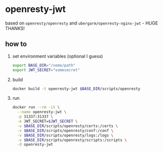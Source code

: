 openresty-jwt
=============

based on `openresty/openresty` and `ubergarm/openresty-nginx-jwt` - HUGE THANKS!

## how to

1. set environment variables (optional I guess)
    ```bash
    export BASE_DIR="/some/path"
    export JWT_SECRET="somesecret"
    ```

2. build
    ```bash
    docker build -t openresty-jwt $BASE_DIR/scripts/openresty
    ```

3. run
    ```bash
    docker run --rm -it \
      --name openresty-jwt \
      -p 31337:31337 \
      -e JWT_SECRET=$JWT_SECRET \
      -v $BASE_DIR/scripts/openresty/certs:/certs \
      -v $BASE_DIR/scripts/openresty/conf:/conf \
      -v $BASE_DIR/scripts/openresty/logs:/logs \
      -v $BASE_DIR/scripts/openresty/scripts:/scripts \
      -d openresty-jwt
    ```
